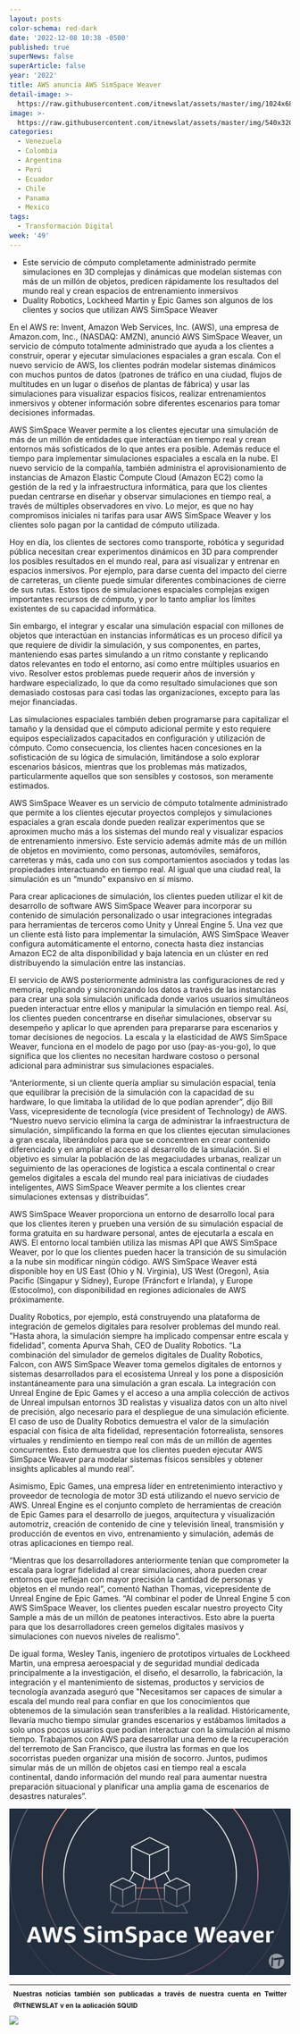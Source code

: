 ```yaml
---
layout: posts
color-schema: red-dark
date: '2022-12-08 10:38 -0500'
published: true
superNews: false
superArticle: false
year: '2022'
title: AWS anuncia AWS SimSpace Weaver
detail-image: >-
  https://raw.githubusercontent.com/itnewslat/assets/master/img/1024x680/aws-simspace-g.jpg
image: >-
  https://raw.githubusercontent.com/itnewslat/assets/master/img/540x320/aws-simspace-p.jpg
categories:
  - Venezuela
  - Colombia
  - Argentina
  - Perú
  - Ecuador
  - Chile
  - Panama
  - Mexico
tags:
  - Transformación Digital
week: '49'
---
```

- Este servicio de cómputo completamente administrado permite simulaciones en 3D complejas y dinámicas que modelan sistemas con más de un millón de objetos, predicen rápidamente los resultados del mundo real y crean espacios de entrenamiento inmersivos
- Duality Robotics, Lockheed Martin y Epic Games son algunos de los clientes y socios que utilizan AWS SimSpace Weaver

En el AWS re: Invent, Amazon Web Services, Inc. (AWS), una empresa de Amazon.com, Inc., (NASDAQ: AMZN), anunció AWS SimSpace Weaver, un servicio de cómputo totalmente administrado que ayuda a los clientes a construir, operar y ejecutar simulaciones espaciales a gran escala. Con el nuevo servicio de AWS, los clientes podrán modelar sistemas dinámicos con muchos puntos de datos (patrones de tráfico en una ciudad, flujos de multitudes en un lugar o diseños de plantas de fábrica) y usar las simulaciones para visualizar espacios físicos, realizar entrenamientos inmersivos y obtener información sobre diferentes escenarios para tomar decisiones informadas. 

AWS SimSpace Weaver permite a los clientes ejecutar una simulación de más de un millón de entidades que interactúan en tiempo real y crean entornos más sofisticados de lo que antes era posible. Además reduce el tiempo para implementar simulaciones espaciales a escala en la nube. El nuevo servicio de la compañía, también administra el aprovisionamiento de instancias de Amazon Elastic Compute Cloud (Amazon EC2) como la gestión de la red y la infraestructura informática, para que los clientes puedan centrarse en diseñar y observar simulaciones en tiempo real, a través de múltiples observadores en vivo.  Lo mejor, es que no hay compromisos iniciales ni tarifas para usar AWS SimSpace Weaver y los clientes solo pagan por la cantidad de cómputo utilizada. 

Hoy en día, los clientes de sectores como transporte, robótica y seguridad pública necesitan crear
experimentos dinámicos en 3D para comprender los posibles resultados en el mundo real, para así visualizar y entrenar en espacios inmersivos. Por ejemplo, para darse cuenta del impacto del cierre de carreteras, un cliente puede simular diferentes combinaciones de cierre de sus rutas. Estos tipos de simulaciones espaciales complejas exigen importantes recursos de cómputo, y por lo tanto ampliar los límites existentes de su capacidad informática. 

Sin embargo, el integrar y escalar una simulación espacial con millones de objetos que interactúan en instancias informáticas es un proceso difícil ya que requiere de dividir la simulación, y sus componentes, en partes, manteniendo esas partes simulando a un ritmo constante y replicando datos relevantes en todo el entorno, así como entre múltiples usuarios en vivo. Resolver estos problemas puede requerir años de inversión y hardware especializado, lo que da como resultado simulaciones que son demasiado costosas para casi todas las organizaciones, excepto para las mejor financiadas. 

Las simulaciones espaciales también deben programarse para capitalizar el tamaño y la densidad que el cómputo adicional permite y esto requiere equipos especializados capacitados en configuración y utilización de cómputo. Como consecuencia, los clientes hacen concesiones en la sofisticación de su lógica de simulación, limitándose a solo explorar escenarios básicos, mientras que los problemas más matizados, particularmente aquellos que son sensibles y costosos, son meramente estimados.

AWS SimSpace Weaver es un servicio de cómputo totalmente administrado que permite a los clientes ejecutar proyectos complejos y simulaciones espaciales a gran escala donde pueden realizar experimentos que se aproximen mucho más a los sistemas del mundo real y visualizar espacios de entrenamiento inmersivo. Este servicio además admite más de un millón de objetos en movimiento, como personas, automóviles, semáforos, carreteras y más, cada uno con sus comportamientos asociados y todas las propiedades interactuando en tiempo real. Al igual que una ciudad real, la simulación es un “mundo” expansivo en sí mismo.

Para crear aplicaciones de simulación, los clientes pueden utilizar el kit de desarrollo de software AWS SimSpace Weaver para incorporar su contenido de simulación personalizado o usar integraciones integradas para herramientas de terceros como Unity y Unreal Engine 5. Una vez que un cliente está listo para implementar la simulación, AWS SimSpace Weaver configura automáticamente el entorno, conecta hasta diez instancias Amazon EC2 de alta disponibilidad y baja latencia en un clúster en red distribuyendo la simulación entre las instancias. 

El servicio de AWS posteriormente administra las configuraciones de red y memoria, replicando y sincronizando los datos a través de las instancias para crear una sola simulación unificada donde varios usuarios simultáneos pueden interactuar entre ellos y manipular la simulación en tiempo real. Así, los clientes pueden concentrarse en diseñar simulaciones, observar su desempeño y aplicar lo que aprenden para prepararse para escenarios y tomar decisiones de negocios. La escala y la elasticidad de AWS SimSpace Weaver, funciona en el modelo de pago por uso (pay-as-you-go), lo que significa que los clientes no necesitan hardware costoso o personal adicional para administrar sus simulaciones espaciales. 

“Anteriormente, si un cliente quería ampliar su simulación espacial, tenía que equilibrar la precisión
de la simulación con la capacidad de su hardware, lo que limitaba la utilidad de lo que podían
aprender”, dijo Bill Vass, vicepresidente de tecnología (vice president of Technology) de AWS. “Nuestro nuevo servicio elimina la carga de administrar la infraestructura de simulación, simplificando la forma en que los clientes ejecutan simulaciones a gran escala, liberándolos para que se concentren en crear contenido diferenciado y en ampliar el acceso al desarrollo de la simulación. Si el objetivo es simular la población de las megaciudades urbanas, realizar un seguimiento de las operaciones de logística a escala continental o crear gemelos digitales a escala del mundo real para iniciativas de ciudades inteligentes, AWS SimSpace Weaver permite a los clientes crear simulaciones extensas y distribuidas”.
  
AWS SimSpace Weaver proporciona un entorno de desarrollo local para que los clientes iteren y prueben una versión de su simulación espacial de forma gratuita en su hardware personal, antes de ejecutarla a escala en AWS. El entorno local también utiliza las mismas API que AWS SimSpace Weaver, por lo que los clientes pueden hacer la transición de su simulación a la nube sin modificar ningún código. AWS SimSpace Weaver está disponible hoy en US East (Ohio y N. Virginia), US West (Oregon),
Asia Pacific (Singapur y Sídney), Europe (Fráncfort e Irlanda), y Europe (Estocolmo), con
disponibilidad en regiones adicionales de AWS próximamente.

Duality Robotics, por ejemplo, está construyendo una plataforma de integración de gemelos digitales para resolver problemas del mundo real. "Hasta ahora, la simulación siempre ha implicado compensar entre escala y fidelidad”, comenta Apurva Shah, CEO de Duality Robotics. “La combinación del simulador de gemelos digitales de Duality Robotics, Falcon, con AWS SimSpace Weaver toma gemelos digitales de entornos y sistemas desarrollados para el ecosistema Unreal y los pone a disposición instantáneamente para una simulación a gran escala. La integración con Unreal Engine de Epic Games y el acceso a una amplia colección de activos de Unreal impulsan entornos 3D realistas y visualiza datos con un alto nivel de precisión, algo necesario para el despliegue de una simulación eficiente. El caso de uso de Duality Robotics demuestra el valor de la simulación espacial con física de alta fidelidad, representación fotorrealista, sensores virtuales y rendimiento en tiempo real con más de un millón de agentes concurrentes. Esto demuestra que los clientes pueden ejecutar AWS SimSpace Weaver para modelar sistemas físicos sensibles y obtener insights aplicables al mundo real”.

Asimismo, Epic Games, una empresa líder en entretenimiento interactivo y proveedor de tecnología de motor 3D está utilizando el nuevo servicio de AWS. Unreal Engine es el conjunto completo de herramientas de creación de Epic Games para el desarrollo de juegos, arquitectura y visualización automotriz, creación de contenido de cine y televisión lineal, transmisión y producción de eventos en vivo, entrenamiento y simulación, además de otras aplicaciones en tiempo real.

“Mientras que los desarrolladores anteriormente tenían que comprometer la escala para lograr fidelidad al crear simulaciones, ahora pueden crear entornos que reflejan con mayor precisión la cantidad de personas y objetos en el mundo real”, comentó Nathan Thomas, vicepresidente de Unreal Engine de Epic Games. “Al combinar el poder de Unreal Engine 5 con AWS SimSpace Weaver, los clientes pueden escalar nuestro proyecto City Sample a más de un millón de peatones interactivos. Esto abre la puerta para que los desarrolladores creen gemelos digitales masivos y simulaciones con nuevos niveles de realismo”.

De igual forma, Wesley Tanis, ingeniero de prototipos virtuales de Lockheed Martin, una empresa aeroespacial y de seguridad mundial dedicada principalmente a la investigación, el diseño, el desarrollo, la fabricación, la integración y el mantenimiento de sistemas, productos y servicios de tecnología avanzada aseguró que "Necesitamos ser capaces de simular a escala del mundo real para confiar en que los conocimientos que obtenemos de la simulación sean transferibles a la realidad. Históricamente, llevaría mucho tiempo simular grandes escenarios y estábamos limitados a solo unos pocos usuarios que podían interactuar con la simulación al mismo tiempo. Trabajamos con AWS para desarrollar una demo de la recuperación del terremoto de San Francisco, que ilustra las formas en que los socorristas pueden organizar una misión de socorro. Juntos, pudimos simular más de un millón de objetos casi en tiempo real a escala continental, dando información del mundo real para aumentar nuestra preparación situacional y planificar una amplia gama de escenarios de desastres naturales”.


![](https://raw.githubusercontent.com/itnewslat/assets/master/img/540x320/aws-simspace-p.jpg)

<table style="height: 42px;" width="569">
<tbody>
<tr>
<td style="text-align: justify;"><sub><strong>Nuestras noticias también son publicadas a través de nuestra cuenta en Twitter <a href="https://twitter.com/itnewslat?lang=es">@ITNEWSLAT</a> y en la aplicación <a href="https://squidapp.co/en/">SQUID</a></strong></sub></td>
</tr>
</tbody>
</table>

<img src="https://tracker.metricool.com/c3po.jpg?hash=56f88a41e39ab42c063cc51676587a04"/>
